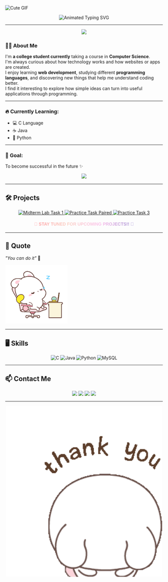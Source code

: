 <img src="dare-aggie-dare-aggie-bunny.gif" alt="Cute GIF" width="500"/>


<p align="center">
  <img src="https://readme-typing-svg.herokuapp.com?font=Fira+Code&size=36&pause=1000&color=B5838D&center=true&vCenter=true&width=700&lines=안녕하세요!!;Hello+There,+I'm+Sean+Raiver+Eusebio;Welcome+to+my+GitHub+account+✨" alt="Animated Typing SVG" />
</p>

---

<p align="center">
  <img src="https://capsule-render.vercel.app/api?type=waving&color=0:ff6f91,50:ff9671,100:ffc75f&height=120&section=header"/>
</p>

### 👩‍🎓 About Me  
I'm **a college student currently** taking a course in **Computer Science**.  
I'm always curious about how technology works and how websites or apps are created.  
I enjoy learning **web development**, studying different **programming languages**, and discovering new things that help me understand coding better.  
I find it interesting to explore how simple ideas can turn into useful applications through programming.  


---

### 🔥 **Currently Learning:**  
- 💻 C Language  
- ☕ Java  
- 🐍 Python    

---

### 🎯 **Goal:**  
To become successful in the future ✨  

<p align="center">
  <img src="https://capsule-render.vercel.app/api?type=waving&color=0:ffc75f,50:ff9671,100:ff6f91&height=120&section=footer"/>
</p>

---

## 🛠️ Projects

<p align="center">
  <a href="https://docs.google.com/document/d/1YERtf7hYHV8QGPnRNhrBctQzYCLSypk3gDi5CL3vsWE/edit?usp=drivesdk" target="_blank">
    <img src="https://img.shields.io/badge/Midterm%20Lab%20Task%201-Python%20Fundamentals-f9b7ff?style=for-the-badge&logo=python&logoColor=white&labelColor=fec8d8" alt="Midterm Lab Task 1">
  </a>
  <a href="https://docs.google.com/document/d/17z-aETKx2KFEIf3U-erKE5rM0-JhguRS/edit?usp=drivesdk&ouid=110997899620812747796&rtpof=true&sd=true" target="_blank">
    <img src="https://img.shields.io/badge/Midterm%20Lab%20Task%202-Creating%20Functions-ffd6a5?style=for-the-badge&logo=java&logoColor=white&labelColor=ffb6b9" alt="Practice Task Paired">
  </a>
  <a href="https://docs.google.com/document/d/1cP9uFZMGgbNEkXx6i0qp8qgo9Yh2dyjd/edit?usp=drivesdk&ouid=110997899620812747796&rtpof=true&sd=true" target="_blank">
    <img src="https://img.shields.io/badge/Midterm%20Lab%20Task%203-Shopping%20Cart-caffbf?style=for-the-badge&logo=shopping-cart&logoColor=white&labelColor=a0e7e5" alt="Practice Task 3">
  </a>
</p>

<h4 align="center">
  <span style="background: linear-gradient(90deg, #ff9a9e, #fad0c4, #fbc2eb, #a18cd1);
               -webkit-background-clip: text;
               -webkit-text-fill-color: transparent;
               font-family: 'Poppins', sans-serif;
               font-weight: 600;">
    🌟 STAY TUNED FOR UPCOMING PROJECTS!! 🌟
  </span>
</h4>


---

## 💬 Quote
*"You can do it"* 💖

<p align= "left">
  <img src="https://github.com/joa-an/joa-an/blob/928f6feb51c6865963edbf873b7b83a437825e0b/dare-aggie-dare-aggie-bunny%20(1).gif" width="200" />
</p>

---

## 🖥️ Skills
<p align="center">
  <img src="https://img.shields.io/badge/C-00599C?style=for-the-badge&logo=c&logoColor=white" alt="C">
  <img src="https://img.shields.io/badge/Java-ED8B00?style=for-the-badge&logo=java&logoColor=white" alt="Java">
  <img src="https://img.shields.io/badge/Python-3776AB?style=for-the-badge&logo=python&logoColor=white" alt="Python">
  <img src="https://img.shields.io/badge/MySQL-4479A1?style=for-the-badge&logo=mysql&logoColor=white" alt="MySQL">
</p>

---


## 📫 Contact Me
<p align="center">
  <a href="mailto:ocaresjohanna@gmail.com"><img src="https://img.shields.io/badge/Email-ocaresjohanna@gmail.com-cyan?style=for-the-badge&logo=gmail&logoColor=white"></a>
  <a href="https://www.facebook.com/JohannaOcares" target="_blank"><img src="https://img.shields.io/badge/Facebook-JohannaOcares-blue?style=for-the-badge&logo=facebook&logoColor=white"></a>
  <a href="https://www.instagram.com/jo.hhx" target="_blank"><img src="https://img.shields.io/badge/Instagram-jo.hhx-pink?style=for-the-badge&logo=instagram&logoColor=white"></a>
  <a href="https://github.com/joa-an" target="_blank"><img src="https://img.shields.io/badge/GitHub-joa--an-black?style=for-the-badge&logo=github&logoColor=white"></a>
</p>

---


<p align="center">
  <img src="https://github.com/joa-an/joa-an/blob/32a6521e78ca84876b8f001cf1a928aa7c2e8984/thank-you-sticker-thanks-sticker.gif" width="500" />
</p>
